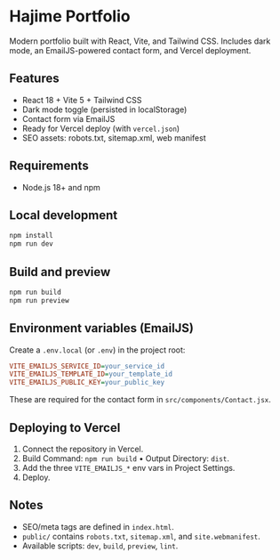 # Hajime Portfolio

Modern portfolio built with React, Vite, and Tailwind CSS. Includes dark mode, an EmailJS-powered contact form, and Vercel deployment.

## Features

- React 18 + Vite 5 + Tailwind CSS
- Dark mode toggle (persisted in localStorage)
- Contact form via EmailJS
- Ready for Vercel deploy (with `vercel.json`)
- SEO assets: robots.txt, sitemap.xml, web manifest

## Requirements

- Node.js 18+ and npm

## Local development

```cmd
npm install
npm run dev
```

## Build and preview

```cmd
npm run build
npm run preview
```

## Environment variables (EmailJS)

Create a `.env.local` (or `.env`) in the project root:

```ini
VITE_EMAILJS_SERVICE_ID=your_service_id
VITE_EMAILJS_TEMPLATE_ID=your_template_id
VITE_EMAILJS_PUBLIC_KEY=your_public_key
```

These are required for the contact form in `src/components/Contact.jsx`.

## Deploying to Vercel

1. Connect the repository in Vercel.
2. Build Command: `npm run build`  •  Output Directory: `dist`.
3. Add the three `VITE_EMAILJS_*` env vars in Project Settings.
4. Deploy.

## Notes

- SEO/meta tags are defined in `index.html`.
- `public/` contains `robots.txt`, `sitemap.xml`, and `site.webmanifest`.
- Available scripts: `dev`, `build`, `preview`, `lint`.
